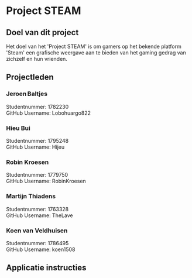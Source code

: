 # Project STEAM

## Doel van dit project
Het doel van het 'Project STEAM' is om gamers op het bekende platform 'Steam' een grafische weergave aan te bieden van het gaming gedrag van zichzelf en hun vrienden.

## Projectleden
### Jeroen Baltjes
Studentnummer: 1782230  
GitHub Username: Lobohuargo822
### Hieu Bui
Studentnummer: 1795248  
GitHub Username: Hijeu
### Robin Kroesen
Studentnummer: 1779750  
GitHub Username: RobinKroesen
### Martijn Thiadens
Studentnummer: 1763328  
GitHub Username: TheLave
### Koen van Veldhuisen
Studentnummer: 1786495  
GitHub Username: koen1508

## Applicatie instructies
